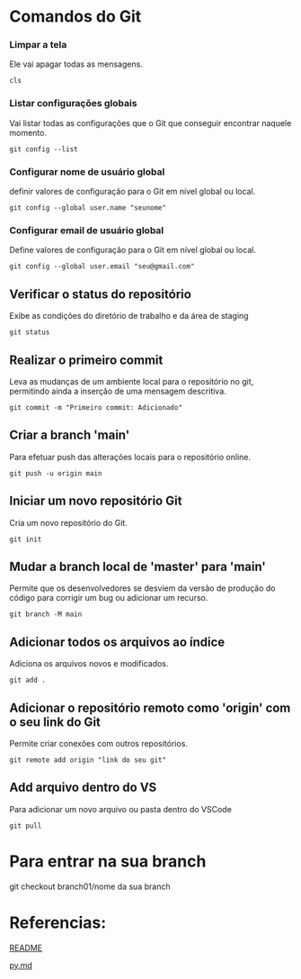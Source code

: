 # Comandos do Git

### Limpar a tela
Ele vai apagar todas as mensagens.
```
cls
```

### Listar configurações globais
Vai listar todas as configurações que o Git que conseguir encontrar naquele momento.
```
git config --list
```

### Configurar nome de usuário global
definir valores de configuração para o Git em nível global ou local.
```
git config --global user.name "seunome"
```

### Configurar email de usuário global
Define valores de configuração para o Git em nível global ou local.
```
git config --global user.email "seu@gmail.com"
```

## Verificar o status do repositório
Exibe as condições do diretório de trabalho e da área de staging
```
git status
```

## Realizar o primeiro commit
Leva as mudanças de um ambiente local para o repositório no git, permitindo ainda a inserção de uma mensagem descritiva.
```
git commit -m "Primeiro commit: Adicionado"
```

## Criar a branch 'main'
Para efetuar push das alterações locais para o repositório online.
```
git push -u origin main
```

## Iniciar um novo repositório Git
Cria um novo repositório do Git.
```
git init
```

## Mudar a branch local de 'master' para 'main'
Permite que os desenvolvedores se desviem da versão de produção do código para corrigir um bug ou adicionar um recurso.
```
git branch -M main
```

## Adicionar todos os arquivos ao índice
Adiciona os arquivos novos e modificados.
```
git add .
```

## Adicionar o repositório remoto como 'origin' com o seu link do Git
Permite criar conexões com outros repositórios.
```
git remote add origin "link do seu git"
```

## Add arquivo dentro do VS
Para adicionar um novo arquivo ou pasta dentro do VSCode
```
git pull
```
# Para entrar na sua branch
git checkout branch01/nome da sua branch

# Referencias:
[README](README.md)

[py.md](py.md)

